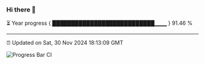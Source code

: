 ### Hi there 👋

⏳ Year progress { ███████████████████████████▁▁▁ } 91.46 %

---

⏰ Updated on Sat, 30 Nov 2024 18:13:09 GMT

![Progress Bar CI](https://github.com/Shyam-Makwana/GitHub-Actions-Demo/workflows/Progress%20Bar%20CI/badge.svg)
